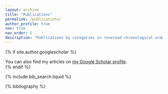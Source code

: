 ```yaml
---
layout: archive
title: "Publications"
permalink: /publications/
author_profile: true
nav: true
nav_order: 2
description: "Publications by categories in reversed chronological order."
---
```


{% if site.author.googlescholar %}
  <div class="wordwrap">You can also find my articles on <a href="{{site.author.googlescholar}}">my Google Scholar profile</a>.</div>
{% endif %}

<!-- Bibsearch Feature -->
{% include bib_search.liquid %}

<div class="publications">
{% bibliography %}
</div>
